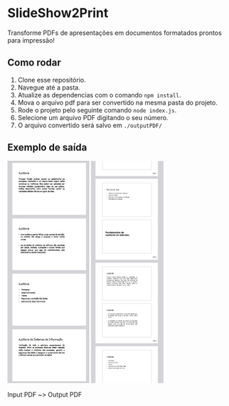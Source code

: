# SlideShow2Print

Transforme PDFs de apresentações em documentos formatados prontos para impressão!

## Como rodar

1. Clone esse repositório.
2. Navegue até a pasta.
3. Atualize as dependencias com o comando `npm install`.
4. Mova o arquivo pdf para ser convertido na mesma pasta do projeto.
5. Rode o projeto pelo seguinte comando `node index.js`.
6. Selecione um arquivo PDF digitando o seu número.
7. O arquivo convertido será salvo em `./outputPDF/` 

## Exemplo de saída
<img src="preview/preview.jpg" alt="preview" height=500/> <img src="preview/preview (2).jpg" alt="preview" height=500/> 

Input PDF ~> Output PDF